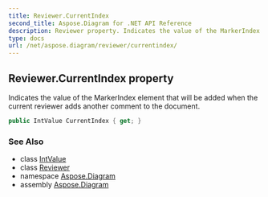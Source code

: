 ```yaml
---
title: Reviewer.CurrentIndex
second_title: Aspose.Diagram for .NET API Reference
description: Reviewer property. Indicates the value of the MarkerIndex element that will be added when the current reviewer adds another comment to the document
type: docs
url: /net/aspose.diagram/reviewer/currentindex/
---
```

## Reviewer.CurrentIndex property

Indicates the value of the MarkerIndex element that will be added when the current reviewer adds another comment to the document.

```csharp
public IntValue CurrentIndex { get; }
```

### See Also

* class [IntValue](../../intvalue/)
* class [Reviewer](../)
* namespace [Aspose.Diagram](../../reviewer/)
* assembly [Aspose.Diagram](../../../)


